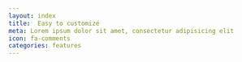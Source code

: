 ```yaml
---
layout: index
title:  Easy to customize
meta: Lorem ipsum dolor sit amet, consectetur adipisicing elit
icon: fa-comments
categories: features
---
```

